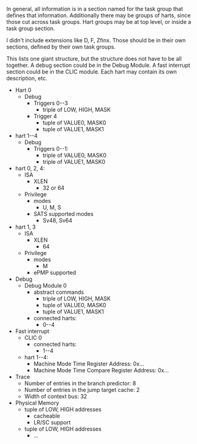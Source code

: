 In general, all information is in a section named for the task group that
defines that information. Additionally there may be groups of harts, since
those cut across task groups. Hart groups may be at top level, or inside a
task group section.

I didn't include extensions like D, F, Zfinx. Those should be in their own
sections, defined by their own task groups.

This lists one giant structure, but the structure does not have to be all
together. A debug section could be in the Debug Module. A fast interrupt
section could be in the CLIC module. Each hart may contain its own
description, etc.

* Hart 0
    * Debug
        * Triggers 0--3
            * triple of LOW, HIGH, MASK
        * Trigger 4
            * tuple of VALUE0, MASK0
            * tuple of VALUE1, MASK1
* hart 1--4
    * Debug
        * Triggers 0--1:
            * triple of VALUE0, MASK0
            * triple of VALUE1, MASK0
* hart 0, 2, 4:
    * ISA
        * XLEN
            * 32 or 64
    * Privilege
        * modes
            * U, M, S
        * SATS supported modes
            * Sv48, Sv64
* hart 1, 3
    * ISA
        * XLEN
            * 64
    * Privilege
        * modes
            * M
        * ePMP supported
* Debug
    * Debug Module 0
        * abstract commands
            * triple of LOW, HIGH, MASK
            * tuple of VALUE0, MASK0
            * tuple of VALUE1, MASK1
        * connected harts:
            * 0--4
* Fast interrupt
    * CLIC 0
        * connected harts:
            * 1--4
    * hart 1--4:
        * Machine Mode Time Register Address: 0x...
        * Machine Mode Time Compare Register Address: 0x...
* Trace
    * Number of entries in the branch predictor: 8
    * Number of entries in the jump target cache: 2
    * Width of context bus: 32
* Physical Memory
    * tuple of LOW, HIGH addresses
        * cacheable
        * LR/SC support
    * tuple of LOW, HIGH addresses
        * ...